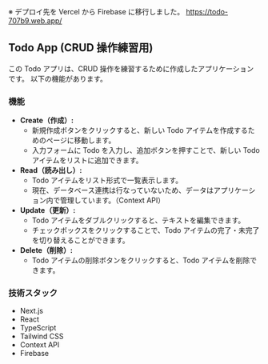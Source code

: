 ※ デプロイ先を Vercel から Firebase に移行しました。
https://todo-707b9.web.app/

## Todo App (CRUD 操作練習用)

この Todo アプリは、CRUD 操作を練習するために作成したアプリケーションです。
以下の機能があります。

### 機能

- **Create（作成）:**
  - 新規作成ボタンをクリックすると、新しい Todo アイテムを作成するためのページに移動します。
  - 入力フォームに Todo を入力し、追加ボタンを押すことで、新しい Todo アイテムをリストに追加できます。
- **Read（読み出し）:**
  - Todo アイテムをリスト形式で一覧表示します。
  - 現在、データベース連携は行なっていないため、データはアプリケーション内で管理しています。（Context API）
- **Update（更新）:**
  - Todo アイテムをダブルクリックすると、テキストを編集できます。
  - チェックボックスをクリックすることで、Todo アイテムの完了・未完了を切り替えることができます。
- **Delete（削除）:**
  - Todo アイテムの削除ボタンをクリックすると、Todo アイテムを削除できます。

### 技術スタック

- Next.js
- React
- TypeScript
- Tailwind CSS
- Context API
- Firebase
